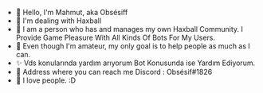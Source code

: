 - 👋 Hello, I'm Mahmut, aka Obsésiff
- 👀 I'm dealing with Haxball
- 🤖 I am a person who has and manages my own Haxball Community. I Provide Game Pleasure With All Kinds Of Bots For My Users.
- 🌱 Even though I'm amateur, my only goal is to help people as much as I can.
- ✨ Vds konularında yardım arıyorum  Bot Konusunda ise Yardım Ediyorum.
- 🔗 Address where you can reach me Discord : Obsésif#1826
- 💞️ I love people. :D
<!---
Obsesiff66/Obsesiff66 is a ✨ special ✨ repository because its `README.md` (this file) appears on your GitHub profile.
You can click the Preview link to take a look at your changes.
--->
